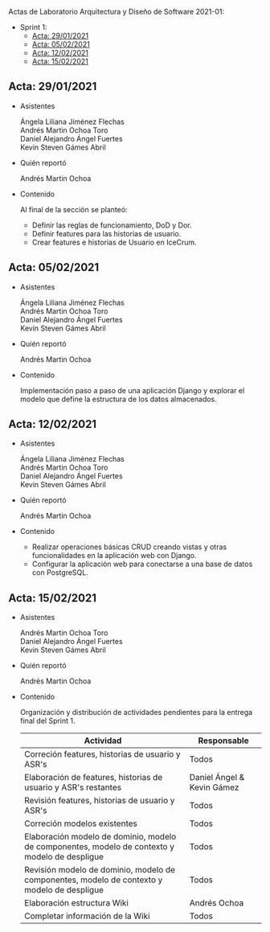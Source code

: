 Actas de Laboratorio Arquitectura y Diseño de Software 2021-01:

* Sprint 1:
  * [Acta: 29/01/2021](https://github.com/danr844/TestEDA/blob/main/ISIS2503-202101-S2-ARCHITECTOVERFLOWEXCEPTION.wiki/Actas-de-Laboratorios.md#acta-29012021)
  * [Acta: 05/02/2021](https://github.com/danr844/TestEDA/blob/main/ISIS2503-202101-S2-ARCHITECTOVERFLOWEXCEPTION.wiki/Actas-de-Laboratorios.md#acta-05022021)
  * [Acta: 12/02/2021](https://github.com/danr844/TestEDA/blob/main/ISIS2503-202101-S2-ARCHITECTOVERFLOWEXCEPTION.wiki/Actas-de-Laboratorios.md#acta-12022021)
  * [Acta: 15/02/2021](https://github.com/danr844/TestEDA/blob/main/ISIS2503-202101-S2-ARCHITECTOVERFLOWEXCEPTION.wiki/Actas-de-Laboratorios.md#acta-15022021)

## Acta: 29/01/2021

* Asistentes

   Ángela Liliana Jiménez Flechas <br>
   Andrés Martin Ochoa Toro <br>
   Daniel Alejandro Ángel Fuertes <br>
   Kevin Steven Gámes Abril <br>

* Quién reportó

   Andrés Martin Ochoa

* Contenido

   Al final de la sección se planteó:
     * Definir las reglas de funcionamiento, DoD y Dor.
     * Definir features para las historias de usuario.
     * Crear features e historias de Usuario en IceCrum. 

## Acta: 05/02/2021
* Asistentes

   Ángela Liliana Jiménez Flechas <br>
   Andrés Martin Ochoa Toro <br>
   Daniel Alejandro Ángel Fuertes <br>
   Kevin Steven Gámes Abril <br>

* Quién reportó

   Andrés Martin Ochoa

* Contenido

  Implementación paso a paso de una aplicación Django y explorar el modelo que define la estructura de los datos almacenados.

## Acta: 12/02/2021
* Asistentes

   Ángela Liliana Jiménez Flechas <br>
   Andrés Martin Ochoa Toro <br>
   Daniel Alejandro Ángel Fuertes <br>
   Kevin Steven Gámes Abril <br>

* Quién reportó

   Andrés Martin Ochoa

* Contenido
  * Realizar operaciones básicas CRUD creando vistas y otras funcionalidades en la aplicación web con Django.
  * Configurar la aplicación web para conectarse a una base de datos con PostgreSQL.

## Acta: 15/02/2021
* Asistentes

   Andrés Martin Ochoa Toro <br>
   Daniel Alejandro Ángel Fuertes <br>
   Kevin Steven Gámes Abril <br>

* Quién reportó

   Andrés Martin Ochoa

* Contenido
  
  Organización y distribución de actividades pendientes para la entrega final del Sprint 1.

  | Actividad | Responsable |
  | --------- | ----------- |
  | Correción features, historias de usuario y ASR's | Todos |
  | Elaboración de features, historias de usuario y ASR's restantes | Daniel Ángel & Kevin Gámez |
  | Revisión features, historias de usuario y ASR's | Todos |
  | Correción modelos existentes  | Todos |
  | Elaboración modelo de dominio, modelo de componentes, modelo de contexto y modelo de despligue | Todos |
  | Revisión modelo de dominio, modelo de componentes, modelo de contexto y modelo de despligue | Todos |
  | Elaboración estructura Wiki | Andrés Ochoa |
  | Completar información de la Wiki | Todos |
